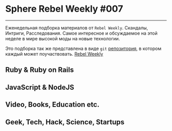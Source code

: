 # Sphere Rebel Weekly #007
----

Еженедельная подборка материалов от `Rebel Weekly`. Скандалы, Интриги, Расследования.
Самое интересное и обсуждаемое на этой неделе в мире высокой моды на новые технологии.

Это подборка так же представлена в виде `git` [репозитория](https://github.com/SphereConsultingInc/weekly), в котором каждый может
поучаствовать. [Rebel Weekly](https://github.com/SphereConsultingInc/weekly)

## Ruby & Ruby on Rails

## JavaScript & NodeJS

## Video, Books, Education etc.

## Geek, Tech, Hack, Science, Startups
